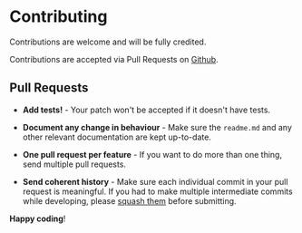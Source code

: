 # Contributing

Contributions are welcome and will be fully credited.

Contributions are accepted via Pull Requests on [Github](https://github.com/caryley/laravel-inventory).

## Pull Requests

-   **Add tests!** - Your patch won't be accepted if it doesn't have tests.

-   **Document any change in behaviour** - Make sure the `readme.md` and any other relevant documentation are kept up-to-date.

-   **One pull request per feature** - If you want to do more than one thing, send multiple pull requests.

-   **Send coherent history** - Make sure each individual commit in your pull request is meaningful. If you had to make multiple intermediate commits while developing, please [squash them](http://www.git-scm.com/book/en/v2/Git-Tools-Rewriting-History#Changing-Multiple-Commit-Messages) before submitting.

**Happy coding**!
